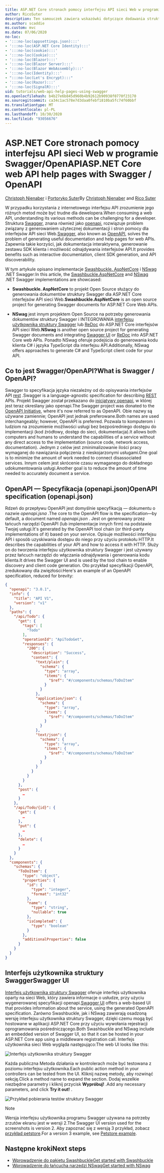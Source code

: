 ```yaml
---
title: ASP.NET Core stronach pomocy interfejsu API sieci Web w programie Swagger/OpenAPI
author: RicoSuter
description: Ten samouczek zawiera wskazówki dotyczące dodawania struktury Swagger w celu wygenerowania dokumentacji i stron pomocy dla aplikacji interfejsu API sieci Web.
ms.author: scaddie
ms.custom: mvc
ms.date: 07/06/2020
no-loc:
- ':::no-loc(appsettings.json):::'
- ':::no-loc(ASP.NET Core Identity):::'
- ':::no-loc(cookie):::'
- ':::no-loc(Cookie):::'
- ':::no-loc(Blazor):::'
- ':::no-loc(Blazor Server):::'
- ':::no-loc(Blazor WebAssembly):::'
- ':::no-loc(Identity):::'
- ":::no-loc(Let's Encrypt):::"
- ':::no-loc(Razor):::'
- ':::no-loc(SignalR):::'
uid: tutorials/web-api-help-pages-using-swagger
ms.openlocfilehash: b4b27e6b845d960b4b92612b90938f0770f23170
ms.sourcegitcommit: ca34c1ac578e7d3daa0febf1810ba5fc74f60bbf
ms.translationtype: MT
ms.contentlocale: pl-PL
ms.lasthandoff: 10/30/2020
ms.locfileid: "93056676"
---
```

# <a name="aspnet-core-web-api-help-pages-with-swagger--openapi"></a><span data-ttu-id="721fb-103">ASP.NET Core stronach pomocy interfejsu API sieci Web w programie Swagger/OpenAPI</span><span class="sxs-lookup"><span data-stu-id="721fb-103">ASP.NET Core web API help pages with Swagger / OpenAPI</span></span>

<span data-ttu-id="721fb-104">[Christoph Nienaber](https://twitter.com/zuckerthoben) i [Portoryko Suter](https://blog.rsuter.com/)</span><span class="sxs-lookup"><span data-stu-id="721fb-104">By [Christoph Nienaber](https://twitter.com/zuckerthoben) and [Rico Suter](https://blog.rsuter.com/)</span></span>

<span data-ttu-id="721fb-105">W przypadku korzystania z internetowego interfejsu API zrozumienie jego różnych metod może być trudne dla dewelopera.</span><span class="sxs-lookup"><span data-stu-id="721fb-105">When consuming a web API, understanding its various methods can be challenging for a developer.</span></span> <span data-ttu-id="721fb-106">Struktura [Swagger](https://swagger.io/), znana również jako [openapi](https://www.openapis.org/), rozwiązuje problem związany z generowaniem użytecznej dokumentacji i stron pomocy dla interfejsów API sieci Web.</span><span class="sxs-lookup"><span data-stu-id="721fb-106">[Swagger](https://swagger.io/), also known as [OpenAPI](https://www.openapis.org/), solves the problem of generating useful documentation and help pages for web APIs.</span></span> <span data-ttu-id="721fb-107">Zapewnia takie korzyści, jak dokumentacja interaktywna, generowanie zestawu SDK klienta i możliwość odnajdywania interfejsów API.</span><span class="sxs-lookup"><span data-stu-id="721fb-107">It provides benefits such as interactive documentation, client SDK generation, and API discoverability.</span></span>

<span data-ttu-id="721fb-108">W tym artykule opisano implementacje [Swashbuckle. AspNetCore](https://github.com/domaindrivendev/Swashbuckle.AspNetCore) i [NSwag](https://github.com/RicoSuter/NSwag) .NET Swagger:</span><span class="sxs-lookup"><span data-stu-id="721fb-108">In this article, the [Swashbuckle.AspNetCore](https://github.com/domaindrivendev/Swashbuckle.AspNetCore) and [NSwag](https://github.com/RicoSuter/NSwag) .NET Swagger implementations are showcased:</span></span>

* <span data-ttu-id="721fb-109">**Swashbuckle. AspNetCore** to projekt Open Source służący do generowania dokumentów struktury Swagger dla ASP.NET Core interfejsów API sieci Web.</span><span class="sxs-lookup"><span data-stu-id="721fb-109">**Swashbuckle.AspNetCore** is an open source project for generating Swagger documents for ASP.NET Core Web APIs.</span></span>

* <span data-ttu-id="721fb-110">**NSwag** jest innym projektem Open Source na potrzeby generowania dokumentów struktury Swagger i INTEGROWANIA [interfejsu użytkownika struktury Swagger](https://swagger.io/swagger-ui/) lub [ReDoc](https://github.com/Rebilly/ReDoc) do ASP.NET Core interfejsów API sieci Web.</span><span class="sxs-lookup"><span data-stu-id="721fb-110">**NSwag** is another open source project for generating Swagger documents and integrating [Swagger UI](https://swagger.io/swagger-ui/) or [ReDoc](https://github.com/Rebilly/ReDoc) into ASP.NET Core web APIs.</span></span> <span data-ttu-id="721fb-111">Ponadto NSwag oferuje podejścia do generowania kodu klienta C# i języka TypeScript dla interfejsu API.</span><span class="sxs-lookup"><span data-stu-id="721fb-111">Additionally, NSwag offers approaches to generate C# and TypeScript client code for your API.</span></span>

## <a name="what-is-swagger--openapi"></a><span data-ttu-id="721fb-112">Co to jest Swagger/OpenAPI?</span><span class="sxs-lookup"><span data-stu-id="721fb-112">What is Swagger / OpenAPI?</span></span>

<span data-ttu-id="721fb-113">Swagger to specyfikacja języka niezależny od do opisywania interfejsów API [rest](https://en.wikipedia.org/wiki/Representational_state_transfer) .</span><span class="sxs-lookup"><span data-stu-id="721fb-113">Swagger is a language-agnostic specification for describing [REST](https://en.wikipedia.org/wiki/Representational_state_transfer) APIs.</span></span> <span data-ttu-id="721fb-114">Projekt Swagger został przekazano do [inicjatywy openapi](https://www.openapis.org/), w której jest teraz określany jako openapi.</span><span class="sxs-lookup"><span data-stu-id="721fb-114">The Swagger project was donated to the [OpenAPI Initiative](https://www.openapis.org/), where it's now referred to as OpenAPI.</span></span> <span data-ttu-id="721fb-115">Obie nazwy są używane zamiennie; OpenAPI jest jednak preferowane.</span><span class="sxs-lookup"><span data-stu-id="721fb-115">Both names are used interchangeably; however, OpenAPI is preferred.</span></span> <span data-ttu-id="721fb-116">Pozwala to komputerom i ludziom na zrozumienie możliwości usługi bez bezpośredniego dostępu do implementacji (kod źródłowy, dostęp do sieci, dokumentacja).</span><span class="sxs-lookup"><span data-stu-id="721fb-116">It allows both computers and humans to understand the capabilities of a service without any direct access to the implementation (source code, network access, documentation).</span></span> <span data-ttu-id="721fb-117">Jednym z celów jest zminimalizowanie ilości pracy wymaganej do nawiązania połączenia z nieskojarzonymi usługami.</span><span class="sxs-lookup"><span data-stu-id="721fb-117">One goal is to minimize the amount of work needed to connect disassociated services.</span></span> <span data-ttu-id="721fb-118">Innym celem jest skrócenie czasu wymaganego do dokładnego udokumentowania usługi.</span><span class="sxs-lookup"><span data-stu-id="721fb-118">Another goal is to reduce the amount of time needed to accurately document a service.</span></span>

## <a name="openapi-specification-openapijson"></a><span data-ttu-id="721fb-119">OpenAPI — Specyfikacja (openapi.json)</span><span class="sxs-lookup"><span data-stu-id="721fb-119">OpenAPI specification (openapi.json)</span></span>

<span data-ttu-id="721fb-120">Rdzeń do przepływu OpenAPI jest domyślnie specyfikacją &mdash; dokumentu o nazwie *openapi.jsna* .</span><span class="sxs-lookup"><span data-stu-id="721fb-120">The core to the OpenAPI flow is the specification&mdash;by default, a document named *openapi.json* .</span></span> <span data-ttu-id="721fb-121">Jest on generowany przez łańcuch narzędzi OpenAPI (lub implementacje innych firm) na podstawie Twojej usługi.</span><span class="sxs-lookup"><span data-stu-id="721fb-121">It's generated by the OpenAPI tool chain (or third-party implementations of it) based on your service.</span></span> <span data-ttu-id="721fb-122">Opisuje możliwości interfejsu API i sposób uzyskiwania dostępu do niego przy użyciu protokołu HTTP.</span><span class="sxs-lookup"><span data-stu-id="721fb-122">It describes the capabilities of your API and how to access it with HTTP.</span></span> <span data-ttu-id="721fb-123">Służy on do tworzenia interfejsu użytkownika struktury Swagger i jest używany przez łańcuch narzędzi do włączania odnajdywania i generowania kodu klienta.</span><span class="sxs-lookup"><span data-stu-id="721fb-123">It drives the Swagger UI and is used by the tool chain to enable discovery and client code generation.</span></span> <span data-ttu-id="721fb-124">Oto przykład specyfikacji OpenAPI, zredukowany dla zwięzłości:</span><span class="sxs-lookup"><span data-stu-id="721fb-124">Here's an example of an OpenAPI specification, reduced for brevity:</span></span>

```json
{
  "openapi": "3.0.1",
  "info": {
    "title": "API V1",
    "version": "v1"
  },
  "paths": {
    "/api/Todo": {
      "get": {
        "tags": [
          "Todo"
        ],
        "operationId": "ApiTodoGet",
        "responses": {
          "200": {
            "description": "Success",
            "content": {
              "text/plain": {
                "schema": {
                  "type": "array",
                  "items": {
                    "$ref": "#/components/schemas/ToDoItem"
                  }
                }
              },
              "application/json": {
                "schema": {
                  "type": "array",
                  "items": {
                    "$ref": "#/components/schemas/ToDoItem"
                  }
                }
              },
              "text/json": {
                "schema": {
                  "type": "array",
                  "items": {
                    "$ref": "#/components/schemas/ToDoItem"
                  }
                }
              }
            }
          }
        }
      },
      "post": {
        …
      }
    },
    "/api/Todo/{id}": {
      "get": {
        …
      },
      "put": {
        …
      },
      "delete": {
        …
      }
    }
  },
  "components": {
    "schemas": {
      "ToDoItem": {
        "type": "object",
        "properties": {
          "id": {
            "type": "integer",
            "format": "int32"
          },
          "name": {
            "type": "string",
            "nullable": true
          },
          "isCompleted": {
            "type": "boolean"
          }
        },
        "additionalProperties": false
      }
    }
  }
}
```

## <a name="swagger-ui"></a><span data-ttu-id="721fb-125">Interfejs użytkownika struktury Swagger</span><span class="sxs-lookup"><span data-stu-id="721fb-125">Swagger UI</span></span>

<span data-ttu-id="721fb-126">[Interfejs użytkownika struktury Swagger](https://swagger.io/swagger-ui/) oferuje interfejs użytkownika oparty na sieci Web, który zawiera informacje o usłudze, przy użyciu wygenerowanej specyfikacji openapi.</span><span class="sxs-lookup"><span data-stu-id="721fb-126">[Swagger UI](https://swagger.io/swagger-ui/) offers a web-based UI that provides information about the service, using the generated OpenAPI specification.</span></span> <span data-ttu-id="721fb-127">Zarówno Swashbuckle, jak i NSwag zawierają osadzoną wersję interfejsu użytkownika struktury Swagger, dzięki czemu mogą być hostowane w aplikacji ASP.NET Core przy użyciu wywołania rejestracji oprogramowania pośredniczącego.</span><span class="sxs-lookup"><span data-stu-id="721fb-127">Both Swashbuckle and NSwag include an embedded version of Swagger UI, so that it can be hosted in your ASP.NET Core app using a middleware registration call.</span></span> <span data-ttu-id="721fb-128">Interfejs użytkownika sieci Web wygląda następująco:</span><span class="sxs-lookup"><span data-stu-id="721fb-128">The web UI looks like this:</span></span>

![Interfejs użytkownika struktury Swagger](web-api-help-pages-using-swagger/_static/swagger-ui.png)

<span data-ttu-id="721fb-130">Każda publiczna Metoda działania w kontrolerach może być testowana z poziomu interfejsu użytkownika.</span><span class="sxs-lookup"><span data-stu-id="721fb-130">Each public action method in your controllers can be tested from the UI.</span></span> <span data-ttu-id="721fb-131">Kliknij nazwę metody, aby rozwinąć sekcję.</span><span class="sxs-lookup"><span data-stu-id="721fb-131">Click a method name to expand the section.</span></span> <span data-ttu-id="721fb-132">Dodaj wszelkie niezbędne parametry i kliknij przycisk **Wypróbuj!** .</span><span class="sxs-lookup"><span data-stu-id="721fb-132">Add any necessary parameters, and click **Try it out!** .</span></span>

![Przykład pobierania testów struktury Swagger](web-api-help-pages-using-swagger/_static/get-try-it-out.png)

> [!NOTE]
> <span data-ttu-id="721fb-134">Wersja interfejsu użytkownika programu Swagger używana na potrzeby zrzutów ekranu jest w wersji 2.</span><span class="sxs-lookup"><span data-stu-id="721fb-134">The Swagger UI version used for the screenshots is version 2.</span></span> <span data-ttu-id="721fb-135">Aby zapoznać się z wersją 3 przykład, zobacz [przykład petstore](https://petstore.swagger.io/).</span><span class="sxs-lookup"><span data-stu-id="721fb-135">For a version 3 example, see [Petstore example](https://petstore.swagger.io/).</span></span>

## <a name="next-steps"></a><span data-ttu-id="721fb-136">Następne kroki</span><span class="sxs-lookup"><span data-stu-id="721fb-136">Next steps</span></span>

* [<span data-ttu-id="721fb-137">Wprowadzenie do pakietu Swashbuckle</span><span class="sxs-lookup"><span data-stu-id="721fb-137">Get started with Swashbuckle</span></span>](xref:tutorials/get-started-with-swashbuckle)
* [<span data-ttu-id="721fb-138">Wprowadzenie do łańcucha narzędzi NSwag</span><span class="sxs-lookup"><span data-stu-id="721fb-138">Get started with NSwag</span></span>](xref:tutorials/get-started-with-nswag)

